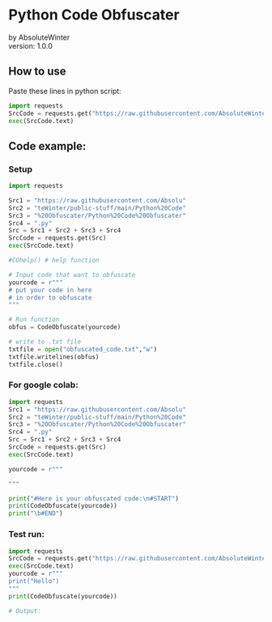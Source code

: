 # **Python Code Obfuscater**
by AbsoluteWinter  
version: 1.0.0


## **How to use**

Paste these lines in python script:
```python
import requests
SrcCode = requests.get("https://raw.githubusercontent.com/AbsoluteWinter/public-stuff/main/Python%20Code%20Obfuscater/Python%20Code%20Obfuscater.py")
exec(SrcCode.text)
```

## **Code example:**

### Setup
```python
import requests

Src1 = "https://raw.githubusercontent.com/Absolu"
Src2 = "teWinter/public-stuff/main/Python%20Code"
Src3 = "%20Obfuscater/Python%20Code%20Obfuscater"
Src4 = ".py"
Src = Src1 + Src2 + Src3 + Src4
SrcCode = requests.get(Src)
exec(SrcCode.text)

#COhelp() # help function

# Input code that want to obfuscate
yourcode = r"""
# put your code in here
# in order to obfuscate
"""

# Run function
obfus = CodeObfuscate(yourcode)

# write to .txt file
txtfile = open("obfuscated_code.txt","w")
txtfile.writelines(obfus)
txtfile.close()
```


### For google colab:
```python
import requests
Src1 = "https://raw.githubusercontent.com/Absolu"
Src2 = "teWinter/public-stuff/main/Python%20Code"
Src3 = "%20Obfuscater/Python%20Code%20Obfuscater"
Src4 = ".py"
Src = Src1 + Src2 + Src3 + Src4
SrcCode = requests.get(Src)
exec(SrcCode.text)

yourcode = r"""

"""

print("#Here is your obfuscated code:\n#START")
print(CodeObfuscate(yourcode))
print("\b#END")
```


### Test run:
```python
import requests
SrcCode = requests.get("https://raw.githubusercontent.com/AbsoluteWinter/public-stuff/main/Python%20Code%20Obfuscater/Python%20Code%20Obfuscater.py")
exec(SrcCode.text)
yourcode = r"""
print("Hello")
"""
print(CodeObfuscate(yourcode))
```
```python
# Output:

```
